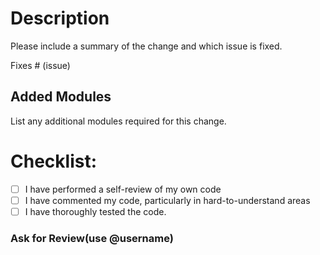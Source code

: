 # Description

Please include a summary of the change and which issue is fixed.

Fixes # (issue)

## Added Modules

List any additional modules required for this change.

# Checklist:

- [ ] I have performed a self-review of my own code
- [ ] I have commented my code, particularly in hard-to-understand areas
- [ ] I have thoroughly tested the code.

### Ask for Review(use @username)
